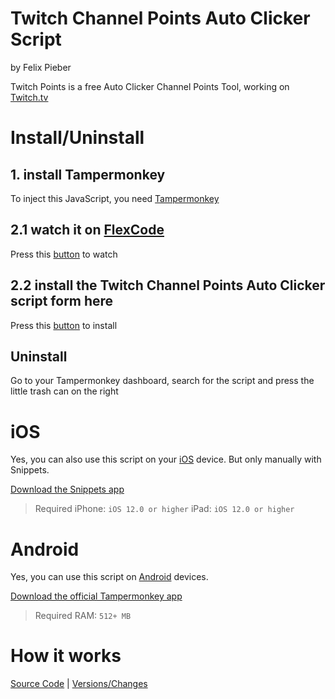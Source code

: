 # Twitch Channel Points Auto Clicker Script
by Felix Pieber



Twitch Points is a free Auto Clicker Channel Points Tool, working on [Twitch.tv](https://www.twitch.tv/)

# Install/Uninstall
## 1. install Tampermonkey
To inject this JavaScript, you need [Tampermonkey](http://tampermonkey.net/)

## 2.1 watch it on [FlexCode](https://felixpieber.github.io/web/projects/FlexCode/)
Press this [button](https://felixpieber.github.io/web/projects/FlexCode/index.html#twitchpoints) to watch

## 2.2 install the Twitch Channel Points Auto Clicker script form here
Press this [button](https://felixpieber.github.io/web/projects/Downloads/Twitch.Points.user.js) to install

## Uninstall
Go to your Tampermonkey dashboard, search for the script and press the little trash can on the right

# iOS
Yes, you can also use this script on your [iOS](https://en.wikipedia.org/wiki/IOS) device. But only manually with Snippets.

[Download the Snippets app](https://apps.apple.com/us/app/safari-snippets/id1126048257)

>Required
>iPhone: `iOS 12.0 or higher`
>iPad: `iOS 12.0 or higher`


# Android
Yes, you can use this script on [Android](https://en.wikipedia.org/wiki/Android_%28operating_system%29) devices.

[Download the official Tampermonkey app](https://play.google.com/store/apps/details?id=net.biniok.tampermonkey)

>Required
>RAM: `512+ MB`

# How it works
[Source Code](https://github.com/felixpieber/web/blob/main/projects/Downloads/Twitch.Points.user.js) | [Versions/Changes](https://github.com/felixpieber/web/commits/main/projects/Downloads/Twitch.Points.user.js)
